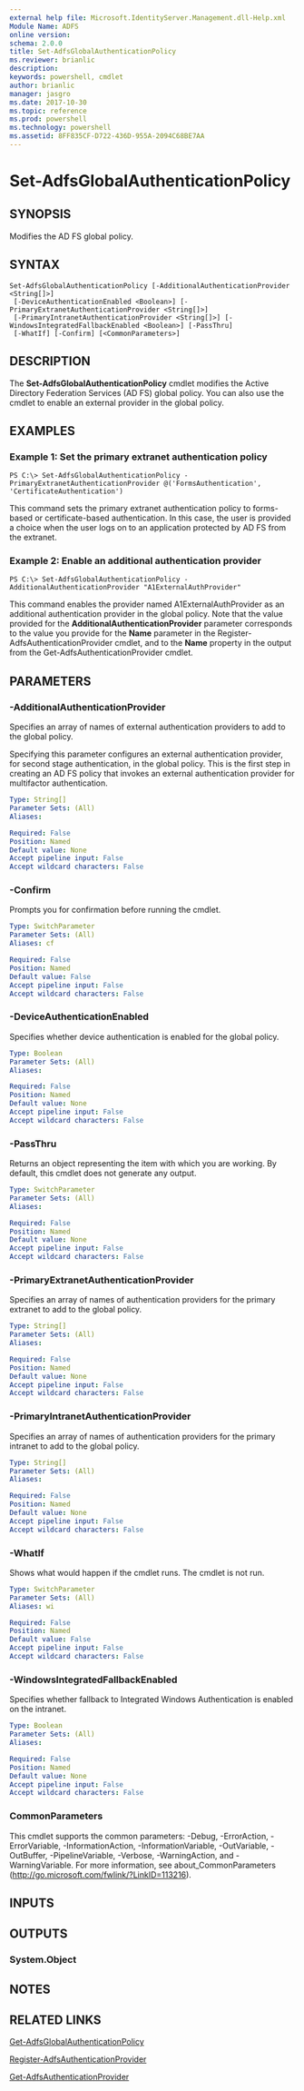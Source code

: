 ```yaml
---
external help file: Microsoft.IdentityServer.Management.dll-Help.xml
Module Name: ADFS
online version: 
schema: 2.0.0
title: Set-AdfsGlobalAuthenticationPolicy
ms.reviewer: brianlic
description: 
keywords: powershell, cmdlet
author: brianlic
manager: jasgro
ms.date: 2017-10-30
ms.topic: reference
ms.prod: powershell
ms.technology: powershell
ms.assetid: 8FF835CF-D722-436D-955A-2094C68BE7AA
---
```


# Set-AdfsGlobalAuthenticationPolicy

## SYNOPSIS
Modifies the AD FS global policy.

## SYNTAX

```
Set-AdfsGlobalAuthenticationPolicy [-AdditionalAuthenticationProvider <String[]>]
 [-DeviceAuthenticationEnabled <Boolean>] [-PrimaryExtranetAuthenticationProvider <String[]>]
 [-PrimaryIntranetAuthenticationProvider <String[]>] [-WindowsIntegratedFallbackEnabled <Boolean>] [-PassThru]
 [-WhatIf] [-Confirm] [<CommonParameters>]
```

## DESCRIPTION
The **Set-AdfsGlobalAuthenticationPolicy** cmdlet modifies the Active Directory Federation Services (AD FS) global policy.
You can also use the cmdlet to enable an external provider in the global policy.

## EXAMPLES

### Example 1: Set the primary extranet authentication policy
```
PS C:\> Set-AdfsGlobalAuthenticationPolicy -PrimaryExtranetAuthenticationProvider @('FormsAuthentication', 'CertificateAuthentication')
```

This command sets the primary extranet authentication policy to forms-based or certificate-based authentication.
In this case, the user is provided a choice when the user logs on to an application protected by AD FS from the extranet.

### Example 2: Enable an additional authentication provider
```
PS C:\> Set-AdfsGlobalAuthenticationPolicy -AdditionalAuthenticationProvider "A1ExternalAuthProvider"
```

This command enables the provider named A1ExternalAuthProvider as an additional authentication provider in the global policy.
Note that the value provided for the **AdditionalAuthenticationProvider** parameter corresponds to the value you provide for the **Name** parameter in the Register-AdfsAuthenticationProvider cmdlet, and to the **Name** property in the output from the Get-AdfsAuthenticationProvider cmdlet.

## PARAMETERS

### -AdditionalAuthenticationProvider
Specifies an array of names of external authentication providers to add to the global policy.

Specifying this parameter configures an external authentication provider, for second stage authentication, in the global policy.
This is the first step in creating an AD FS policy that invokes an external authentication provider for multifactor authentication.

```yaml
Type: String[]
Parameter Sets: (All)
Aliases: 

Required: False
Position: Named
Default value: None
Accept pipeline input: False
Accept wildcard characters: False
```

### -Confirm
Prompts you for confirmation before running the cmdlet.

```yaml
Type: SwitchParameter
Parameter Sets: (All)
Aliases: cf

Required: False
Position: Named
Default value: False
Accept pipeline input: False
Accept wildcard characters: False
```

### -DeviceAuthenticationEnabled
Specifies whether device authentication is enabled for the global policy.

```yaml
Type: Boolean
Parameter Sets: (All)
Aliases: 

Required: False
Position: Named
Default value: None
Accept pipeline input: False
Accept wildcard characters: False
```

### -PassThru
Returns an object representing the item with which you are working.
By default, this cmdlet does not generate any output.

```yaml
Type: SwitchParameter
Parameter Sets: (All)
Aliases: 

Required: False
Position: Named
Default value: None
Accept pipeline input: False
Accept wildcard characters: False
```

### -PrimaryExtranetAuthenticationProvider
Specifies an array of names of authentication providers for the primary extranet to add to the global policy.

```yaml
Type: String[]
Parameter Sets: (All)
Aliases: 

Required: False
Position: Named
Default value: None
Accept pipeline input: False
Accept wildcard characters: False
```

### -PrimaryIntranetAuthenticationProvider
Specifies an array of names of authentication providers for the primary intranet to add to the global policy.

```yaml
Type: String[]
Parameter Sets: (All)
Aliases: 

Required: False
Position: Named
Default value: None
Accept pipeline input: False
Accept wildcard characters: False
```

### -WhatIf
Shows what would happen if the cmdlet runs.
The cmdlet is not run.

```yaml
Type: SwitchParameter
Parameter Sets: (All)
Aliases: wi

Required: False
Position: Named
Default value: False
Accept pipeline input: False
Accept wildcard characters: False
```

### -WindowsIntegratedFallbackEnabled
Specifies whether fallback to Integrated Windows Authentication is enabled on the intranet.

```yaml
Type: Boolean
Parameter Sets: (All)
Aliases: 

Required: False
Position: Named
Default value: None
Accept pipeline input: False
Accept wildcard characters: False
```

### CommonParameters
This cmdlet supports the common parameters: -Debug, -ErrorAction, -ErrorVariable, -InformationAction, -InformationVariable, -OutVariable, -OutBuffer, -PipelineVariable, -Verbose, -WarningAction, and -WarningVariable. For more information, see about_CommonParameters (http://go.microsoft.com/fwlink/?LinkID=113216).

## INPUTS

## OUTPUTS

### System.Object

## NOTES

## RELATED LINKS

[Get-AdfsGlobalAuthenticationPolicy](./Get-AdfsGlobalAuthenticationPolicy.md)

[Register-AdfsAuthenticationProvider](./Register-AdfsAuthenticationProvider.md)

[Get-AdfsAuthenticationProvider](./Get-AdfsAuthenticationProvider.md)

